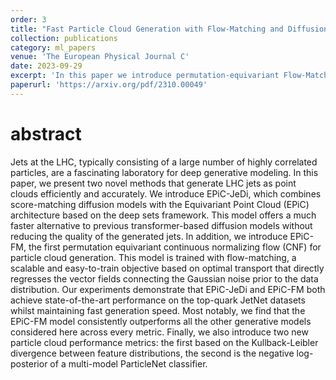 ```yaml
---
order: 3
title: "Fast Particle Cloud Generation with Flow-Matching and Diffusion"
collection: publications
category: ml_papers
venue: 'The European Physical Journal C'  
date: 2023-09-29
excerpt: 'In this paper we introduce permutation-equivariant Flow-Matching and Diffusion models for particle-cloud generation. The porposed architecture, which is a variant of deep-sets, achieves state-of-the-art results that match the much heavier transformer-based arthcitectures whilst maintaining a much faster generation speed.'
paperurl: 'https://arxiv.org/pdf/2310.00049'
---
```


abstract
===
Jets at the LHC, typically consisting of a large
number of highly correlated particles, are a fascinating
laboratory for deep generative modeling. In this paper,
we present two novel methods that generate LHC jets
as point clouds efficiently and accurately. We introduce
EPiC-JeDi, which combines score-matching diffusion
models with the Equivariant Point Cloud (EPiC) architecture based on the deep sets framework. This model offers a much faster alternative to previous transformer-based
diffusion models without reducing the quality of the generated jets. In addition, we introduce EPiC-FM, the first permutation equivariant continuous normalizing flow
(CNF) for particle cloud generation. This model is trained
with flow-matching, a scalable and easy-to-train objective
based on optimal transport that directly regresses the
vector fields connecting the Gaussian noise prior to the
data distribution. Our experiments demonstrate that
EPiC-JeDi and EPiC-FM both achieve state-of-the-art
performance on the top-quark JetNet datasets whilst
maintaining fast generation speed. Most notably, we find
that the EPiC-FM model consistently outperforms all the
other generative models considered here across every
metric. Finally, we also introduce two new particle cloud
performance metrics: the first based on the Kullback-Leibler divergence between feature distributions, the second is the negative log-posterior of a multi-model
ParticleNet classifier.